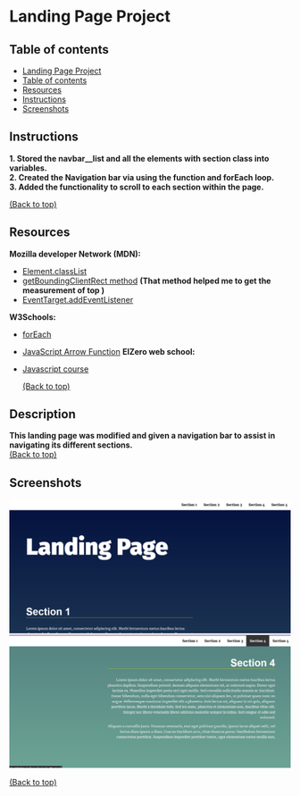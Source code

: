 # Landing Page Project

## Table of contents

- [Landing Page Project](#Landing-Page-Project)
- [Table of contents](#table-of-contents)
- [Resources](#resources)
- [Instructions](#Instructions)
- [Screenshots](#Screenshots)

## Instructions

**1. Stored the navbar\_\_list and all the elements with section class into variables.**<br>
**2. Created the Navigation bar via using the function and forEach loop.**<br>
**3. Added the functionality to scroll to each section within the page.**<br>

[(Back to top)](#table-of-contents)

## Resources

**Mozilla developer Network (MDN):**

- [Element.classList](https://developer.mozilla.org/en-US/docs/Web/API/Element/classList)
- [getBoundingClientRect method](https://developer.mozilla.org/en-US/docs/Web/API/Element/getBoundingClientRect) **(That method helped me to get the measurement of top )**
- [EventTarget.addEventListener](https://developer.mozilla.org/en-US/docs/Web/API/EventTarget/addEventListener)

**W3Schools:**

- [forEach](https://www.w3schools.com/jsref/jsref_foreach.asp)
- [JavaScript Arrow Function](https://www.w3schools.com/js/js_arrow_function.asp)
  **ElZero web school:**
- [Javascript course](https://youtube.com/playlist?list=PLDoPjvoNmBAx3kiplQR_oeDqLDBUDYwVv)

  [(Back to top)](#table-of-contents)

## Description

**This landing page was modified and given a navigation bar to assist in navigating its different sections.** <br>
[(Back to top)](#table-of-contents)

## Screenshots

<img src="/images/Screenshot(1).png" alt="A screenshot of the final result">
<img src="/images/Screenshot(2).png" alt="A screenshot of the final result"> <br>
 
 [(Back to top)](#table-of-contents)

